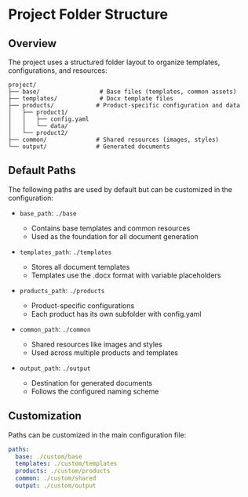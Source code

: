 # Project Folder Structure

## Overview
The project uses a structured folder layout to organize templates, configurations, and resources:

```
project/
├── base/                 # Base files (templates, common assets)
├── templates/            # Docx template files
├── products/            # Product-specific configuration and data
│   ├── product1/
│   │   ├── config.yaml
│   │   └── data/
│   └── product2/
├── common/              # Shared resources (images, styles)
└── output/              # Generated documents
```

## Default Paths
The following paths are used by default but can be customized in the configuration:

- `base_path`: `./base`
  - Contains base templates and common resources
  - Used as the foundation for all document generation

- `templates_path`: `./templates`
  - Stores all document templates
  - Templates use the .docx format with variable placeholders

- `products_path`: `./products`
  - Product-specific configurations
  - Each product has its own subfolder with config.yaml

- `common_path`: `./common`
  - Shared resources like images and styles
  - Used across multiple products and templates

- `output_path`: `./output`
  - Destination for generated documents
  - Follows the configured naming scheme

## Customization
Paths can be customized in the main configuration file:

```yaml
paths:
  base: ./custom/base
  templates: ./custom/templates
  products: ./custom/products
  common: ./custom/shared
  output: ./custom/output
```
